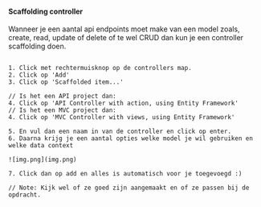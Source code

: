 #### Scaffolding controller
Wanneer je een aantal api endpoints moet make van een model zoals, create, read, update of delete of te wel CRUD dan kun
je een controller scaffolding doen.
```

1. Click met rechtermuisknop op de controllers map. 
2. Click op 'Add'
3. Click op 'Scaffolded item...'

// Is het een API project dan:
4. Click op 'API Controller with action, using Entity Framework'
// Is het een MVC project dan:
4. Click op 'MVC Controller with views, using Entity Framework'

5. En vul dan een naam in van de controller en click op enter.
6. Daarna krijg je een aantal opties welke model je wil gebruiken en welke data context

![img.png](img.png)

7. Click dan op add en alles is automatisch voor je toegevoegd :)

// Note: Kijk wel of ze goed zijn aangemaakt en of ze passen bij de opdracht.

